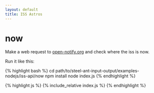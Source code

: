 ```yaml
---
layout: default
title: ISS Astros
---
```

now
===

Make a web request to [open-notify.org](http://open-notify.org/) and check where the iss is now.

Run it like this:

{% highlight bash %}
cd path/to/steel-ant-input-output/examples-nodejs/iss-api/now
npm install
node index.js
{% endhighlight %}

{% highlight js %}
{% include_relative index.js %}
{% endhighlight %}